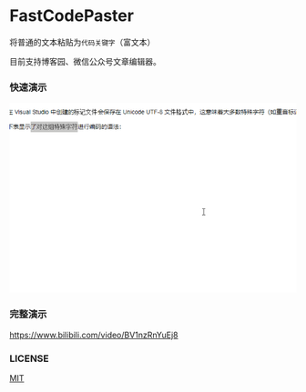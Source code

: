 # FastCodePaster
将普通的文本粘贴为`代码关键字`（富文本）

目前支持博客园、微信公众号文章编辑器。

### 快速演示
<p align="center">
<img src="doc/demo.gif">
</p>

### 完整演示
https://www.bilibili.com/video/BV1nzRnYuEj8

### LICENSE
[MIT](LICENSE)
